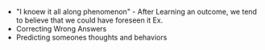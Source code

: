 - "I knoew it all along phenomenon" - After Learning an outcome, we tend to believe that we could have foreseen it
Ex. 
- Correcting Wrong Answers
- Predicting someones thoughts and behaviors